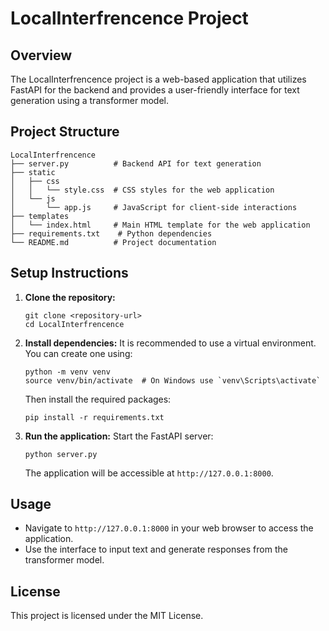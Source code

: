 # LocalInterfrencence Project

## Overview
The LocalInterfrencence project is a web-based application that utilizes FastAPI for the backend and provides a user-friendly interface for text generation using a transformer model.

## Project Structure
```
LocalInterfrencence
├── server.py          # Backend API for text generation
├── static
│   ├── css
│   │   └── style.css  # CSS styles for the web application
│   └── js
│       └── app.js     # JavaScript for client-side interactions
├── templates
│   └── index.html     # Main HTML template for the web application
├── requirements.txt    # Python dependencies
└── README.md          # Project documentation
```

## Setup Instructions
1. **Clone the repository:**
   ```
   git clone <repository-url>
   cd LocalInterfrencence
   ```

2. **Install dependencies:**
   It is recommended to use a virtual environment. You can create one using:
   ```
   python -m venv venv
   source venv/bin/activate  # On Windows use `venv\Scripts\activate`
   ```
   Then install the required packages:
   ```
   pip install -r requirements.txt
   ```

3. **Run the application:**
   Start the FastAPI server:
   ```
   python server.py
   ```
   The application will be accessible at `http://127.0.0.1:8000`.

## Usage
- Navigate to `http://127.0.0.1:8000` in your web browser to access the application.
- Use the interface to input text and generate responses from the transformer model.

## License
This project is licensed under the MIT License.